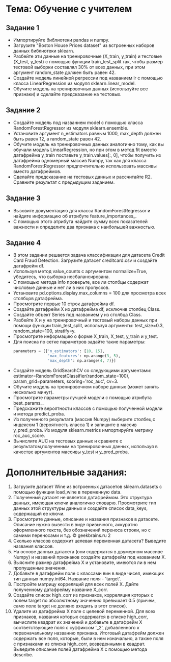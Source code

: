 # Тема: Обучение с учителем

## Задание 1

- Импортируйте библиотеки pandas и numpy.
- Загрузите "Boston House Prices dataset" из встроенных наборов данных библиотеки sklearn.
- Разбейте эти данные на тренировочные (X_train, y_train) и тестовые (X_test, y_test) с помощью функции train_test_split так, чтобы размер тестовой выборки составлял 30% от всех данных, при этом аргумент random_state должен быть равен 42.
- Создайте модель линейной регрессии под названием lr с помощью класса LinearRegression из модуля sklearn.linear_model.
- Обучите модель на тренировочных данных (используйте все признаки) и сделайте предсказание на тестовых.

## Задание 2

- Создайте модель под названием model с помощью класса RandomForestRegressor из модуля sklearn.ensemble.
- Установите аргумент n_estimators равным 1000, max_depth должен быть равен 12, а random_state равен 42.
- Обучите модель на тренировочных данных аналогично тому, как вы обучали модель LinearRegression, но при этом в метод fit вместо датафрейма y_train поставьте y_train.values[:, 0], чтобы получить из датафрейма одномерный массив Numpy, так как для класса RandomForestRegressor предпочтительно использовать массивы вместо датафреймов.
- Сделайте предсказание на тестовых данных и рассчитайте R2. Сравните результат с предыдущим заданием.

## Задание 3

- Вызовите документацию для класса RandomForestRegressor и найдите информацию об атрибуте feature_importances_.
- С помощью этого атрибута найдите сумму всех показателей важности и определите два признака с наибольшей важностью.

## Задание 4

- В этом задании решается задача классификации для датасета Credit Card Fraud Detection. Загрузите датасет creditcard.csv и создайте датафрейм df.
- Используя метод value_counts с аргументом normalize=True, убедитесь, что выборка несбалансирована.
- С помощью метода info проверьте, все ли столбцы содержат числовые данные и нет ли в них пропусков.
- Установите pd.options.display.max_columns = 100 для просмотра всех столбцов датафрейма.
- Просмотрите первые 10 строк датафрейма df.
- Создайте датафрейм X из датафрейма df, исключив столбец Class.
- Создайте объект Series под названием y из столбца Class.
- Разбейте X и y на тренировочный и тестовый наборы данных при помощи функции train_test_split, используя аргументы: test_size=0.3, random_state=100, stratify=y.
- Просмотрите информацию о форме X_train, X_test, y_train и y_test.
- Для поиска по сетке параметров задайте такие параметры:
  ```python
  parameters = [{'n_estimators': [10, 15],
                 'max_features': np.arange(3, 5),
                 'max_depth': np.arange(4, 7)}]

- Создайте модель GridSearchCV со следующими аргументами:
estimator=RandomForestClassifier(random_state=100),
param_grid=parameters,
scoring='roc_auc',
cv=3.
- Обучите модель на тренировочном наборе данных (может занять несколько минут).
- Просмотрите параметры лучшей модели с помощью атрибута best_params_.
- Предскажите вероятности классов с помощью полученной модели и метода predict_proba.
- Из полученного результата (массив Numpy) выберите столбец с индексом 1 (вероятность класса 1) и
запишите в массив y_pred_proba. Из модуля sklearn.metrics импортируйте метрику roc_auc_score.
- Вычислите AUC на тестовых данных и сравните с результатом,полученным на тренировочных данных,
используя в качестве аргументов массивы y_test и y_pred_proba.

# Дополнительные задания:
1. Загрузите датасет Wine из встроенных датасетов sklearn.datasets с помощью функции load_wine в
переменную data.
2. Полученный датасет не является датафреймом. Это структура данных, имеющая ключи
аналогично словарю. Просмотрите тип данных этой структуры данных и создайте список data_keys,
содержащий ее ключи.
3. Просмотрите данные, описание и названия признаков в датасете. Описание нужно вывести в виде
привычного, аккуратно оформленного текста, без обозначений переноса строки, но с самими
переносами и т.д.
© geekbrains.ru 2
4. Сколько классов содержит целевая переменная датасета? Выведите названия классов.
5. На основе данных датасета (они содержатся в двумерном массиве Numpy) и названий признаков
создайте датафрейм под названием X.
6. Выясните размер датафрейма X и установите, имеются ли в нем пропущенные значения.
7. Добавьте в датафрейм поле с классами вин в виде чисел, имеющих тип данных numpy.int64.
Название поля - 'target'.
8. Постройте матрицу корреляций для всех полей X. Дайте полученному датафрейму название
X_corr.
9. Создайте список high_corr из признаков, корреляция которых с полем target по абсолютному
значению превышает 0.5 (причем, само поле target не должно входить в этот список).
10. Удалите из датафрейма X поле с целевой переменной. Для всех признаков, названия которых
содержатся в списке high_corr, вычислите квадрат их значений и добавьте в датафрейм X
соответствующие поля с суффиксом '_2', добавленного к первоначальному названию признака.
Итоговый датафрейм должен содержать все поля, которые, были в нем изначально, а также поля с
признаками из списка high_corr, возведенными в квадрат. Выведите описание полей датафрейма X с
помощью метода describe.